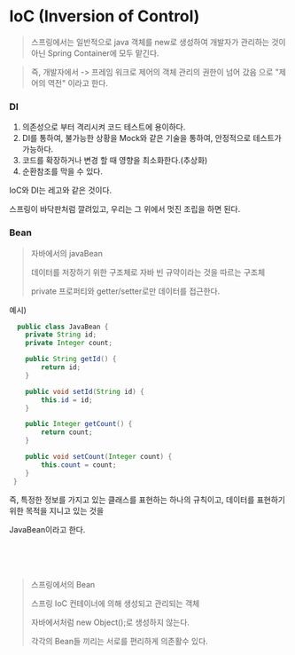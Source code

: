 # IoC (Inversion of Control)

> 스프링에서는 일반적으로 java 객체를 new로 생성하여 개발자가 관리하는 것이 아닌 Spring Container에 모두 맡긴다.

> 즉, 개발자에서 -> 프레임 워크로 제어의 객체 관리의 권한이 넘어 갔음 으로 "제어의 역전" 이라고 한다.


### DI 

1. 의존성으로 부터 격리시켜 코드 테스트에 용이하다.
2. DI를 통하여, 불가능한 상황을 Mock와 같은 기술을 통하여, 안정적으로 테스트가 가능하다.
3. 코드를 확장하거나 변경 할 때 영향을 최소화한다.(추상화)
4. 순환참조를 막을 수 있다.



IoC와 DI는 레고와 같은 것이다.

스프링이 바닥판처럼 깔려있고, 우리는 그 위에서 멋진 조립을 하면 된다.

### Bean

> 자바에서의 javaBean
> 
> 데이터를 저장하기 위한 구조체로 자바 빈 규약이라는 것을 따르는 구조체
> 
> private 프로퍼티와 getter/setter로만 데이터를 접근한다.

예시)

``` java 
  public class JavaBean {
    private String id;
    private Integer count;

    public String getId() {
        return id;
    }

    public void setId(String id) {
        this.id = id;
    }

    public Integer getCount() {
        return count;
    }

    public void setCount(Integer count) {
        this.count = count;
    }
 }
````

즉, 특정한 정보를 가지고 있는 클래스를 표현하는 하나의 규칙이고, 데이터를 표현하기 위한 목적을 지니고 있는 것을 

JavaBean이라고 한다.


<br>
<br>
<br>

> 스프링에서의 Bean 
> 
> 스프링 IoC 컨테이너에 의해 생성되고 관리되는 객체 
> 
> 자바에서처럼 new Object();로 생성하지 않는다.
> 
> 각각의 Bean들 끼리는 서로를 편리하게 의존활수 있다.
